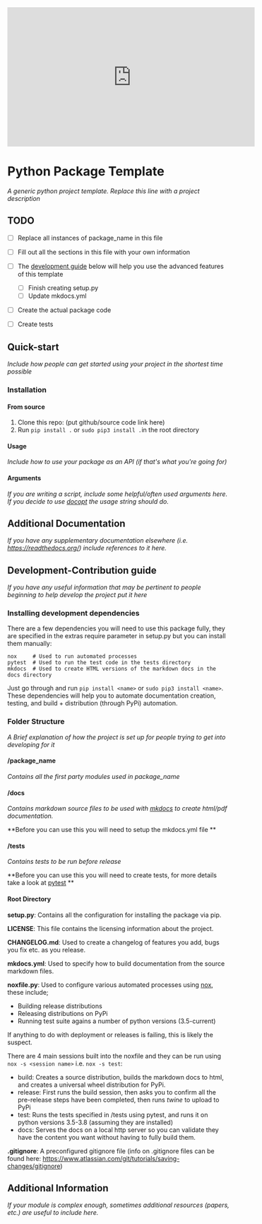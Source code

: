 <iframe width="560" height="315" src="https://www.youtube.com/embed/6j1I3mC0BR0" frameborder="0" allow="accelerometer; autoplay; encrypted-media; gyroscope; picture-in-picture" allowfullscreen></iframe>

# Python Package Template

*A generic python project template. Replace this line with a project description*



## TODO

- [ ] Replace all instances of package_name in this file
- [ ] Fill out all the sections in this file with your own information
- [ ] The [development guide](#development-contribution-guide) below will help you use the advanced features of this template
    - [ ] Finish creating setup.py
    - [ ] Update mkdocs.yml
- [ ] Create the actual package code
- [ ] Create tests



## Quick-start

*Include how people can get started using your project in the shortest time possible*



### Installation

#### From source

1. Clone this repo: (put github/source code link here)
2. Run ```pip install .``` or ```sudo pip3 install .```in the root directory



#### Usage

*Include how to use your package as an API (if that's what you're going for)*



#### Arguments

*If you are writing a script, include some helpful/often used arguments here. If you decide to use [docopt](http://docopt.org/) the usage string should do.* 



## Additional Documentation

*If you have any supplementary documentation elsewhere (i.e. https://readthedocs.org/) include references to it here.*



## Development-Contribution guide

*If you have any useful information that may be pertinent to people beginning to help develop the project put it here*



### Installing development dependencies

There are a few dependencies you will need to use this package fully, they are specified in the extras require parameter in setup.py but you can install them manually:

```
nox   	# Used to run automated processes
pytest 	# Used to run the test code in the tests directory
mkdocs	# Used to create HTML versions of the markdown docs in the docs directory
```

Just go through and run ```pip install <name>``` or ```sudo pip3 install <name>```. These dependencies will help you to automate documentation creation, testing, and build + distribution (through PyPi) automation.



### Folder Structure

*A Brief explanation of how the project is set up for people trying to get into developing for it*



#### /package_name

*Contains all the first party modules used in package_name*



#### /docs

*Contains markdown source files to be used with [mkdocs](https://www.mkdocs.org/) to create html/pdf documentation.* 

**Before you can use this you will need to setup the mkdocs.yml file **



#### /tests

*Contains tests to be run before release* 

**Before you can use this you will need to create tests, for more details take a look at [pytest](https://docs.pytest.org/en/latest/) **



#### Root Directory

**setup.py**: Contains all the configuration for installing the package via pip.



**LICENSE**: This file contains the licensing information about the project.



**CHANGELOG.md**: Used to create a changelog of features you add, bugs you fix etc. as you release.



**mkdocs.yml**: Used to specify how to build documentation from the source markdown files.



**noxfile.py**: Used to configure various automated processes using [nox](https://nox.readthedocs.io/en/stable/), these include;

- Building release distributions
- Releasing distributions on PyPi
- Running test suite agains a number of python versions (3.5-current)

If anything to do with deployment or releases is failing, this is likely the suspect.



There are 4 main sessions built into the noxfile and they can be run using ```nox -s <session name>``` i.e. ```nox -s test```:

- build: Creates a source distribution, builds the markdown docs to html, and creates a universal wheel distribution for PyPi.
- release: First runs the build session, then asks you to confirm all the pre-release steps have been completed, then runs *twine* to upload to PyPi
- test: Runs the tests specified in /tests using pytest, and runs it on python versions 3.5-3.8 (assuming they are installed)
- docs: Serves the docs on a local http server so you can validate they have the content you want without having to fully build them.



**.gitignore**: A preconfigured gitignore file (info on .gitignore files can be found here: https://www.atlassian.com/git/tutorials/saving-changes/gitignore)



## Additional Information

*If your module is complex enough, sometimes additional resources (papers, etc.) are useful to include here.*








